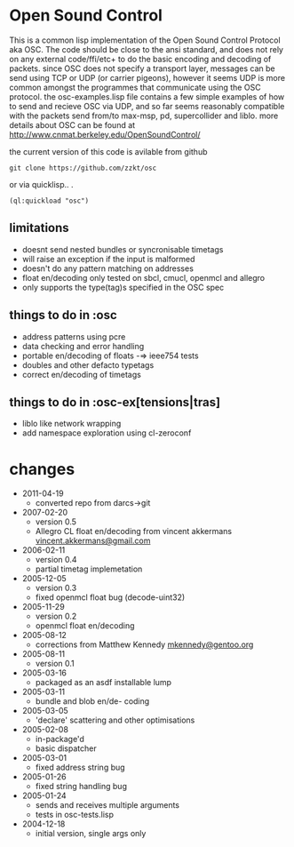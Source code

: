 # Open Sound Control

This is a common lisp implementation of the Open Sound Control Protocol aka OSC. The code should be close to the ansi standard, and does not rely on any external code/ffi/etc+ to do the basic encoding and decoding of packets. since OSC does not specify a transport layer, messages can be send using TCP or UDP (or carrier pigeons), however it seems UDP is more common amongst the programmes that communicate using the OSC protocol. the osc-examples.lisp file contains a few simple examples of how to send and recieve OSC via UDP, and so far seems reasonably compatible with the packets send from/to max-msp, pd, supercollider and liblo. more details about OSC can be found at http://www.cnmat.berkeley.edu/OpenSoundControl/

the current version of this code is avilable from github

    git clone https://github.com/zzkt/osc 

or via quicklisp.. .

    (ql:quickload "osc")

## limitations

  - doesnt send nested bundles or syncronisable timetags
  - will raise an exception if the input is malformed
  - doesn't do any pattern matching on addresses
  - float en/decoding only tested on sbcl, cmucl, openmcl and allegro 
  - only supports the type(tag)s specified in the OSC spec

## things to do in :osc

  - address patterns using pcre
  - data checking and error handling
  - portable en/decoding of floats -=> ieee754 tests
  - doubles and other defacto typetags
  - correct en/decoding of timetags

## things to do in :osc-ex[tensions|tras]

  - liblo like network wrapping 
  - add namespace exploration using cl-zeroconf

# changes

  - 2011-04-19
     - converted repo from darcs->git
  - 2007-02-20
     - version 0.5
     - Allegro CL float en/decoding from vincent akkermans <vincent.akkermans@gmail.com> 
  - 2006-02-11
     - version 0.4
     - partial timetag implemetation 
  - 2005-12-05
     - version 0.3
     - fixed openmcl float bug (decode-uint32)
  - 2005-11-29 
     - version 0.2
     - openmcl float en/decoding
  - 2005-08-12
     - corrections from Matthew Kennedy <mkennedy@gentoo.org>
  - 2005-08-11
     - version 0.1
  - 2005-03-16
     - packaged as an asdf installable lump
  - 2005-03-11
     - bundle and blob en/de- coding
  - 2005-03-05
     - 'declare' scattering and other optimisations
  - 2005-02-08  
     - in-package'd
     - basic dispatcher
  - 2005-03-01
     - fixed address string bug
  - 2005-01-26 
     - fixed string handling bug
  - 2005-01-24 
     - sends and receives multiple arguments
     - tests in osc-tests.lisp
  - 2004-12-18 
     - initial version, single args only

